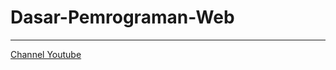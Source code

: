 # Dasar-Pemrograman-Web

-----
[Channel Youtube](https://www.youtube.com/channel/UC3giPltx3oAflwwqs2-YYaQ)
